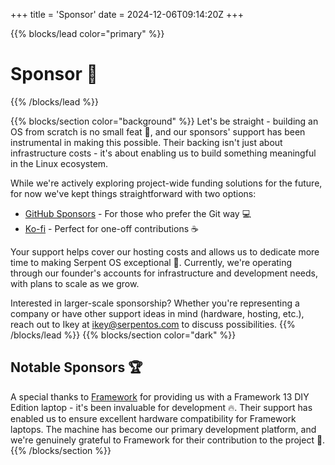 +++
title = 'Sponsor'
date = 2024-12-06T09:14:20Z
+++

{{% blocks/lead color="primary" %}}
# Sponsor 🌟

{{% /blocks/lead %}}

{{% blocks/section color="background" %}}
Let's be straight - building an OS from scratch is no small feat 🚀, and our sponsors' support has been instrumental in making this possible. Their backing isn't just about infrastructure costs - it's about enabling us to build something meaningful in the Linux ecosystem.

While we're actively exploring project-wide funding solutions for the future, for now we've kept things straightforward with two options:

- [GitHub Sponsors](https://github.com/sponsors/ikeycode) - For those who prefer the Git way 💻
- [Ko-fi](https://ko-fi.com/ikeydoherty) - Perfect for one-off contributions ☕

Your support helps cover our hosting costs and allows us to dedicate more time to making Serpent OS exceptional 🐍. Currently, we're operating through our founder's accounts for infrastructure and development needs, with plans to scale as we grow.

Interested in larger-scale sponsorship? Whether you're representing a company or have other support ideas in mind (hardware, hosting, etc.), reach out to Ikey at ikey@serpentos.com to discuss possibilities.
{{% /blocks/lead %}}
{{% blocks/section color="dark" %}}
## Notable Sponsors 🏆

A special thanks to [Framework](https://frame.work) for providing us with a Framework 13 DIY Edition laptop - it's been invaluable for development 🔥. Their support has enabled us to ensure excellent hardware compatibility for Framework laptops. The machine has become our primary development platform, and we're genuinely grateful to Framework for their contribution to the project 💪.
{{% /blocks/section %}}
